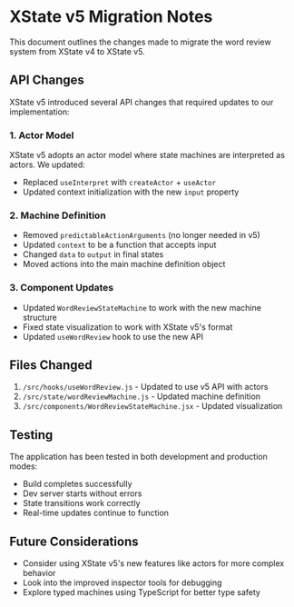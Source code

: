 # XState v5 Migration Notes

This document outlines the changes made to migrate the word review system from XState v4 to XState v5.

## API Changes

XState v5 introduced several API changes that required updates to our implementation:

### 1. Actor Model

XState v5 adopts an actor model where state machines are interpreted as actors. We updated:

- Replaced `useInterpret` with `createActor` + `useActor`
- Updated context initialization with the new `input` property

### 2. Machine Definition

- Removed `predictableActionArguments` (no longer needed in v5)
- Updated `context` to be a function that accepts input
- Changed `data` to `output` in final states
- Moved actions into the main machine definition object

### 3. Component Updates

- Updated `WordReviewStateMachine` to work with the new machine structure
- Fixed state visualization to work with XState v5's format
- Updated `useWordReview` hook to use the new API

## Files Changed

1. `/src/hooks/useWordReview.js` - Updated to use v5 API with actors
2. `/src/state/wordReviewMachine.js` - Updated machine definition
3. `/src/components/WordReviewStateMachine.jsx` - Updated visualization

## Testing

The application has been tested in both development and production modes:

- Build completes successfully
- Dev server starts without errors
- State transitions work correctly
- Real-time updates continue to function

## Future Considerations

- Consider using XState v5's new features like actors for more complex behavior
- Look into the improved inspector tools for debugging
- Explore typed machines using TypeScript for better type safety
